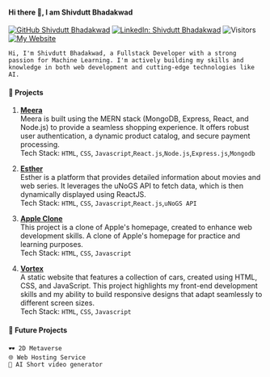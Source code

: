 #### Hi there 👋, I am Shivdutt Bhadakwad 
[![GitHub Shivdutt Bhadakwad](https://img.shields.io/github/followers/shivdutt-B?label=Follow%20Me&style=social&color=8144e5)](https://github.com/shivdutt-B)
[![LinkedIn: Shivdutt Bhadakwad](https://img.shields.io/badge/LinkedIn%20Profile-Shivdutt%20Bhadakwad-blue?style=flat&logo=linkedin&logoColor=white&link=https://www.linkedin.com/in/shivdutt-bhadakwad-07a462280/)](https://www.linkedin.com/in/shivdutt-bhadakwad-07a462280/)
![Visitors](https://komarev.com/ghpvc/?username=shivdutt-B&style=flat&color=green)
[![My Website](https://img.shields.io/badge/Visit%20My%20Website-Website-purple?style=flat&logo=internet-explorer&logoColor=white&link=https://shivdutt.netlify.app/)](https://shivdutt.netlify.app/)
  
`Hi, I'm Shivdutt Bhadakwad, a Fullstack Developer with a strong passion for Machine Learning. I'm actively building my skills and knowledge in both web development and cutting-edge technologies like AI.`

#### 🚀 Projects
1. [**Meera**](https://github.com/shivdutt-B/meera)  
   Meera is built using the MERN stack (MongoDB, Express, React, and Node.js) to provide a seamless shopping experience. It offers robust user authentication, a dynamic product catalog, and 
   secure payment processing.  
   Tech Stack: `HTML`, `CSS`, `Javascript`,`React.js`,`Node.js`,`Express.js`,`Mongodb`
   
3. [**Esther**](https://github.com/shivdutt-B/Esther)  
   Esther is a platform that provides detailed information about movies and web series. It leverages the uNoGS API to fetch data, which is then dynamically displayed using ReactJS.
   <br>
   Tech Stack: `HTML`, `CSS`, `Javascript`,`React.js`,`uNoGS API`

5. [**Apple Clone**](https://github.com/shivdutt-B/Apple-Clone)  
  This project is a clone of Apple's homepage, created to enhance web development skills. A clone of Apple's homepage for practice and learning purposes.<br>
  Tech Stack: `HTML`, `CSS`, `Javascript`

6. [**Vortex**](https://github.com/shivdutt-B/Apple-Clone)  
  A static website that features a collection of cars, created using HTML, CSS, and JavaScript. This project highlights my front-end development skills and my ability to build responsive 
  designs that adapt seamlessly to different screen sizes.<br>
  Tech Stack: `HTML`, `CSS`, `Javascript`

#### 🔭 Future Projects
  `🕶 2D Metaverse` <br>
  `🌐 Web Hosting Service` <br>
  `🎴 AI Short video generator`

<!--
**laishawadhwa/laishawadhwa** is a ✨ _special_ ✨ repository because its `README.md` (this file) appears on your GitHub profile.

Here are some ideas to get you started:

- 🔭 I’m currently working on ...
- 🌱 I’m currently learning ...
- 👯 I’m looking to collaborate on ...
- 🤔 I’m looking for help with ...
- 💬 Ask me about ...
- 📫 How to reach me: ...
- 😄 Pronouns: ...
- ⚡ Fun fact: ...
-->

<!--[![Shivdutt's GitHub Stats](https://github-readme-stats.vercel.app/api?username=shivdutt-B&hide=issues&count_private=true&show_icons=true&theme=radical&bg_color=000000&title_color=ffffff&text_color=d3d3d3)](https://github.com/shivdutt-B)
[![Top Langs](https://github-readme-stats.vercel.app/api/top-langs/?username=shivdutt-B&layout=compact&theme=radical&bg_color=000000&title_color=ffffff&text_color=d3d3d3)](https://github.com/shivdutt-B)
![GitHub Contributions](https://github-readme-streak-stats.herokuapp.com/?user=shivdutt-B&theme=dark&background=000000&sideNums=ffffff&sideLabels=ffffff)
# My GitHub Stats and Contributions

## GitHub Stats
[![Shivdutt's GitHub Stats](https://github-readme-stats.vercel.app/api?username=shivdutt-B&hide=issues&count_private=true&show_icons=true&theme=radical&bg_color=000000&title_color=ffffff&text_color=d3d3d3)](https://github.com/shivdutt-B)

## Top Languages
[![Top Langs](https://github-readme-stats.vercel.app/api/top-langs/?username=shivdutt-B&layout=compact&theme=radical&bg_color=000000&title_color=ffffff&text_color=d3d3d3)](https://github.com/shivdutt-B)

## GitHub Contributions
![GitHub Contributions](https://github-readme-streak-stats.herokuapp.com/?user=shivdutt-B&theme=dark&background=000000&sideNums=ffffff&sideLabels=ffffff)
-->

<!-- #### My GitHub Stats and Contributions
<p align="center">
  <img height="200" src="https://github-readme-stats.vercel.app/api?username=shivdutt-B&hide=issues&count_private=true&show_icons=true&theme=radical&bg_color=000000&title_color=ffffff&text_color=d3d3d3" alt="GitHub Stats"/>
  <img height="200" src="https://github-readme-stats.vercel.app/api/top-langs/?username=shivdutt-B&layout=compact&theme=radical&bg_color=000000&title_color=ffffff&text_color=d3d3d3" alt="Top Languages"/>
  <img height="200" src="https://github-readme-streak-stats.herokuapp.com/?user=shivdutt-B&theme=dark&background=000000&sideNums=ffffff&sideLabels=ffffff" alt="GitHub Contributions"/>
</p-->
